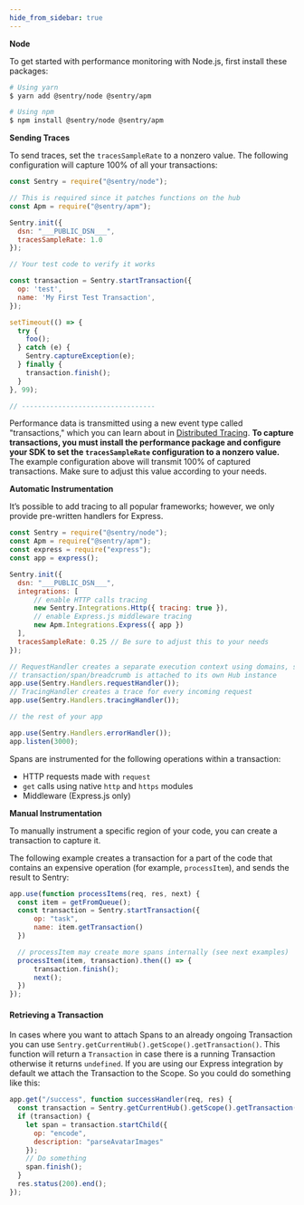 ```yaml
---
hide_from_sidebar: true
---
```


**Node**

To get started with performance monitoring with Node.js, first install these packages:

```bash
# Using yarn
$ yarn add @sentry/node @sentry/apm

# Using npm
$ npm install @sentry/node @sentry/apm
```

**Sending Traces**

To send traces, set the `tracesSampleRate` to a nonzero value. The following configuration will capture 100% of all your transactions:

```javascript
const Sentry = require("@sentry/node");

// This is required since it patches functions on the hub
const Apm = require("@sentry/apm"); 

Sentry.init({
  dsn: "___PUBLIC_DSN___",
  tracesSampleRate: 1.0
});

// Your test code to verify it works

const transaction = Sentry.startTransaction({
  op: 'test',
  name: 'My First Test Transaction',
});

setTimeout(() => {
  try {
    foo();
  } catch (e) {
    Sentry.captureException(e);
  } finally {
    transaction.finish();    
  }
}, 99);

// ---------------------------------
```

Performance data is transmitted using a new event type called "transactions," which you can learn about in [Distributed Tracing](/performance-monitoring/distributed-tracing/#traces-transactions-and-spans). **To capture transactions, you must install the performance package and configure your SDK to set the `tracesSampleRate` configuration to a nonzero value.** The example configuration above will transmit 100% of captured transactions. Make sure to adjust this value according to your needs.

**Automatic Instrumentation**

It’s possible to add tracing to all popular frameworks; however, we only provide pre-written handlers for Express.

```javascript
const Sentry = require("@sentry/node");
const Apm = require("@sentry/apm");
const express = require("express");
const app = express();

Sentry.init({
  dsn: "___PUBLIC_DSN___",
  integrations: [
      // enable HTTP calls tracing
      new Sentry.Integrations.Http({ tracing: true }),
      // enable Express.js middleware tracing
      new Apm.Integrations.Express({ app })
  ],
  tracesSampleRate: 0.25 // Be sure to adjust this to your needs
});

// RequestHandler creates a separate execution context using domains, so that every 
// transaction/span/breadcrumb is attached to its own Hub instance
app.use(Sentry.Handlers.requestHandler());
// TracingHandler creates a trace for every incoming request
app.use(Sentry.Handlers.tracingHandler());

// the rest of your app

app.use(Sentry.Handlers.errorHandler());
app.listen(3000);
```

Spans are instrumented for the following operations within a transaction:

- HTTP requests made with `request`
- `get` calls using native `http` and `https` modules
- Middleware (Express.js only)

**Manual Instrumentation**

<!-- WIZARD node-tracing -->

To manually instrument a specific region of your code, you can create a transaction to capture it.

The following example creates a transaction for a part of the code that contains an expensive operation (for example, `processItem`), and sends the result to Sentry:

```javascript
app.use(function processItems(req, res, next) {
  const item = getFromQueue();
  const transaction = Sentry.startTransaction({
      op: "task",  
      name: item.getTransaction()
  })

  // processItem may create more spans internally (see next examples)
  processItem(item, transaction).then(() => {
      transaction.finish();
      next();
  })
});
```
<!-- ENDWIZARD -->

#### Retrieving a Transaction

In cases where you want to attach Spans to an already ongoing Transaction you can use `Sentry.getCurrentHub().getScope().getTransaction()`. This function will return a `Transaction` in case there is a running Transaction otherwise it returns `undefined`. If you are using our Express integration by default we attach the Transaction to the Scope. So you could do something like this:

```javascript
app.get("/success", function successHandler(req, res) {
  const transaction = Sentry.getCurrentHub().getScope().getTransaction();
  if (transaction) {
    let span = transaction.startChild({
      op: "encode",
      description: "parseAvatarImages"
    });
    // Do something
    span.finish();
  }
  res.status(200).end();
});
```